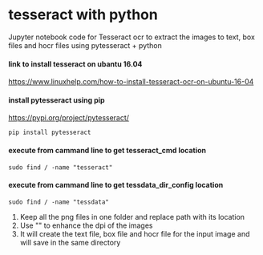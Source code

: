 # tesseract with python
Jupyter notebook code for Tesseract ocr to extract the images to text, box files and hocr files using pytesseract + python

#### link to install tesseract on ubantu 16.04
https://www.linuxhelp.com/how-to-install-tesseract-ocr-on-ubuntu-16-04

#### install pytesseract using pip
https://pypi.org/project/pytesseract/
    
```
pip install pytesseract    
```
#### execute from cammand line to get tesseract_cmd location

```
sudo find / -name "tesseract"
```
#### execute from cammand line to get tessdata_dir_config location

```
sudo find / -name "tessdata" 
```

1. Keep all the png files in one folder and replace path with its location
2. Use "" to enhance the dpi of the images
3. It will create the text file, box file and hocr file for the input image and will save in the same directory
